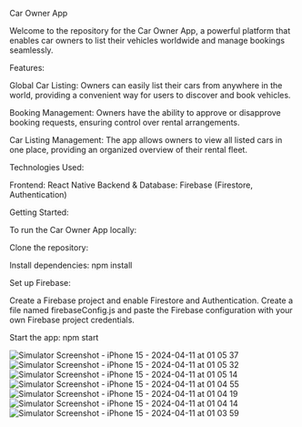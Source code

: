 Car Owner App

Welcome to the repository for the Car Owner App, a powerful platform that enables car owners to list their vehicles worldwide and manage bookings seamlessly.

Features:

Global Car Listing: Owners can easily list their cars from anywhere in the world, providing a convenient way for users to discover and book vehicles.

Booking Management: Owners have the ability to approve or disapprove booking requests, ensuring control over rental arrangements.

Car Listing Management: The app allows owners to view all listed cars in one place, providing an organized overview of their rental fleet.

Technologies Used:

Frontend: React Native
Backend & Database: Firebase (Firestore, Authentication)


Getting Started:

To run the Car Owner App locally:

Clone the repository:

Install dependencies: npm install


Set up Firebase:

Create a Firebase project and enable Firestore and Authentication.
Create a file named firebaseConfig.js and paste the Firebase configuration with your own Firebase project credentials.

Start the app: npm start

![Simulator Screenshot - iPhone 15 - 2024-04-11 at 01 05 37](https://github.com/gaurav-afk/CarOwnerApp/assets/65609530/9fb0380a-2fa5-4695-adda-05ed09141fb6)
![Simulator Screenshot - iPhone 15 - 2024-04-11 at 01 05 32](https://github.com/gaurav-afk/CarOwnerApp/assets/65609530/413fcbed-f942-4725-9407-4129ed77ccda)
![Simulator Screenshot - iPhone 15 - 2024-04-11 at 01 05 14](https://github.com/gaurav-afk/CarOwnerApp/assets/65609530/2ac7ee9a-d541-4f9d-8729-1c16af400da5)
![Simulator Screenshot - iPhone 15 - 2024-04-11 at 01 04 55](https://github.com/gaurav-afk/CarOwnerApp/assets/65609530/dd22bc57-01c3-4df8-810a-7583260f1c8b)
![Simulator Screenshot - iPhone 15 - 2024-04-11 at 01 04 19](https://github.com/gaurav-afk/CarOwnerApp/assets/65609530/a43418da-2783-492f-8deb-edf49698e758)
![Simulator Screenshot - iPhone 15 - 2024-04-11 at 01 04 14](https://github.com/gaurav-afk/CarOwnerApp/assets/65609530/402dbbbf-50f3-4de1-a2b7-b6f0543c0c99)
![Simulator Screenshot - iPhone 15 - 2024-04-11 at 01 03 59](https://github.com/gaurav-afk/CarOwnerApp/assets/65609530/4510a1dc-1bea-454a-97af-9b82bc3c0b6f)




